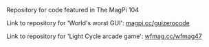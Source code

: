 Repository for code featured in The MagPi 104

Link to repository for 'World's worst GUI': [magpi.cc/guizerocode](https://magpi.cc/guizerocode) 

Link to repository for 'Light Cycle arcade game': [wfmag.cc/wfmag47](https://wfmag.cc/wfmag47)